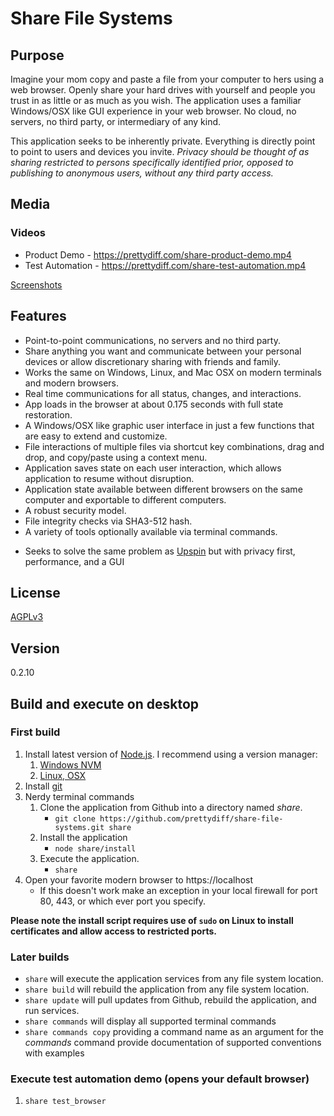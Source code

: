 # Share File Systems

## Purpose
Imagine your mom copy and paste a file from your computer to hers using a web browser.  Openly share your hard drives with yourself and people you trust in as little or as much as you wish.  The application uses a familiar Windows/OSX like GUI experience in your web browser.  No cloud, no servers, no third party, or intermediary of any kind.

This application seeks to be inherently private.  Everything is directly point to point to users and devices you invite.  *Privacy should be thought of as sharing restricted to persons specifically identified prior, opposed to publishing to anonymous users, without any third party access.*

## Media
### Videos
 * Product Demo - https://prettydiff.com/share-product-demo.mp4
 * Test Automation - https://prettydiff.com/share-test-automation.mp4

[Screenshots](documentation/screenshots.md)

## Features
* Point-to-point communications, no servers and no third party.
* Share anything you want and communicate between your personal devices or allow discretionary sharing with friends and family.
* Works the same on Windows, Linux, and Mac OSX on modern terminals and modern browsers.
* Real time communications for all status, changes, and interactions.
* App loads in the browser at about 0.175 seconds with full state restoration.
* A Windows/OSX like graphic user interface in just a few functions that are easy to extend and customize.
* File interactions of multiple files via shortcut key combinations, drag and drop, and copy/paste using a context menu.
* Application saves state on each user interaction, which allows application to resume without disruption.
* Application state available between different browsers on the same computer and exportable to different computers.
* A robust security model.
* File integrity checks via SHA3-512 hash.
* A variety of tools optionally available via terminal commands.
<!-- cspell:disable-next-line -->
* Seeks to solve the same problem as [Upspin](https://upspin.googlesource.com/upspin/) but with privacy first, performance, and a GUI

## License
[AGPLv3](https://www.gnu.org/licenses/agpl-3.0.en.html)

## Version
0.2.10

## Build and execute on desktop
### First build
1. Install latest version of [Node.js](https://nodejs.org). I recommend using a version manager:
   1. [Windows NVM](https://github.com/coreybutler/nvm-windows)
   1. [Linux, OSX](https://github.com/nvm-sh/nvm)
1. Install [git](https://git-scm.com/downloads)
1. Nerdy terminal commands
   1. Clone the application from Github into a directory named *share*.
      * `git clone https://github.com/prettydiff/share-file-systems.git share`
   1. Install the application
      * `node share/install`
   1. Execute the application.
      * `share`
1. Open your favorite modern browser to https://localhost
   * If this doesn't work make an exception in your local firewall for port 80, 443, or which ever port you specify.

**Please note the install script requires use of `sudo` on Linux to install certificates and allow access to restricted ports.**

### Later builds
* `share` will execute the application services from any file system location.
* `share build` will rebuild the application from any file system location.
* `share update` will pull updates from Github, rebuild the application, and run services.
* `share commands` will display all supported terminal commands
* `share commands copy` providing a command name as an argument for the *commands* command provide documentation of supported conventions with examples

### Execute test automation demo (opens your default browser)
1. `share test_browser`

<!--
## Install on IPhone
1. Download iSH from the app store.  It is a Linux shell.  Open it.
</!-- cspell:disable --/>
1. In iSH execute command to install a package manager: `wget -qO- http://dl-cdn.alpinelinux.org/alpine/v3.12/main/x86/apk-tools-static-2.10.5-r1.apk | tar -xz sbin/apk.static && ./sbin/apk.static add apk-tools && rm sbin/apk.static`
   * For a list of available packages see: https://github.com/ish-app/ish/wiki/What-works%3F
</!-- cspell:enable --/>
1. Then install wget: `apk update && apk add --no-cache wget`
1. Download Node using wget: `wget https://nodejs.org/dist/v15.14.0/node-v15.14.0-linux-x64.tar.xz && tar -xf node-v15.14.0-linux-x64.tar.xz`
-->
